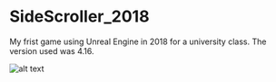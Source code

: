 # SideScroller_2018
My frist game using Unreal Engine in 2018 for a university class. The version used was 4.16.

![alt text](http://https://github.com/PedroPPMN/SideScroller_NP1_2018/blob/[main]/MainImage.jpg?raw=true)
